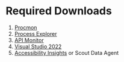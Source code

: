 # Required Downloads

1. [Procmon](https://docs.microsoft.com/en-us/sysinternals/downloads/procmon)
2. [Process Explorer](https://docs.microsoft.com/en-us/sysinternals/downloads/process-explorer)
3. [API Monitor](http://www.rohitab.com/apimonitor#Download)
4. [Visual Studio 2022](https://visualstudio.microsoft.com/vs/)
5. [Accessibility Insights](https://accessibilityinsights.io/) or Scout Data Agent
